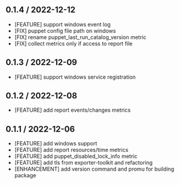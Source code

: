 ## 0.1.4 / 2022-12-12

* [FEATURE] support windows event log
* [FIX] puppet config file path on windows 
* [FIX] rename puppet_last_run_catalog_version metric
* [FIX] collect metrics only if access to report file

## 0.1.3 / 2022-12-09

* [FEATURE] support windows service registration 

## 0.1.2 / 2022-12-08

* [FEATURE] add report events/changes metrics

## 0.1.1 / 2022-12-06

* [FEATURE] add windows support
* [FEATURE] add report resources/time metrics
* [FEATURE] add puppet_disabled_lock_info metric
* [FEATURE] add tls from exporter-toolkit and refactoring
* [ENHANCEMENT] add version command and promu for building package
